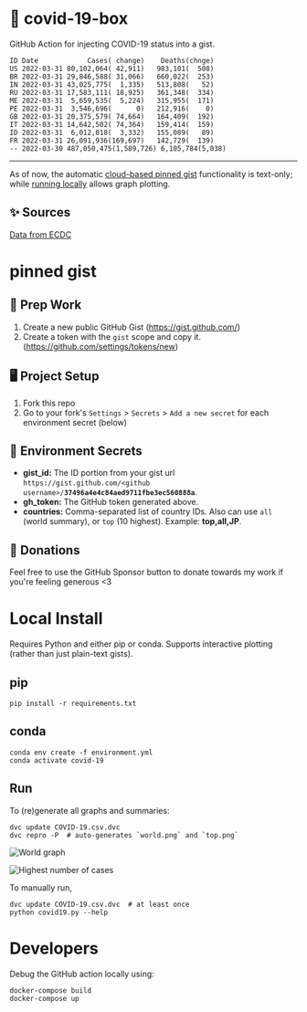 # 🏥 covid-19-box

GitHub Action for injecting COVID-19 status into a gist.

```
ID Date            Cases( change)    Deaths(chnge)
US 2022-03-31 80,102,064( 42,911)   983,101(  508)
BR 2022-03-31 29,846,588( 31,066)   660,022(  253)
IN 2022-03-31 43,025,775(  1,335)   513,808(   52)
RU 2022-03-31 17,583,111( 18,925)   361,348(  334)
ME 2022-03-31  5,659,535(  5,224)   315,955(  171)
PE 2022-03-31  3,546,696(      0)   212,916(    0)
GB 2022-03-31 20,375,579( 74,664)   164,409(  192)
IT 2022-03-31 14,642,502( 74,364)   159,414(  159)
ID 2022-03-31  6,012,818(  3,332)   155,089(   89)
FR 2022-03-31 26,091,936(169,697)   142,729(  139)
-- 2022-03-30 487,050,475(1,589,726) 6,105,784(5,038)
```

---

As of now, the automatic [cloud-based pinned gist](#pinned-gist) functionality is text-only;
while [running locally](#local-install) allows graph plotting.

## ✨ Sources

[Data from ECDC](https://www.ecdc.europa.eu/en/publications-data/download-todays-data-geographic-distribution-covid-19-cases-worldwide)

# pinned gist

## 🎒 Prep Work
1. Create a new public GitHub Gist (https://gist.github.com/)
1. Create a token with the `gist` scope and copy it. (https://github.com/settings/tokens/new)

## 🖥 Project Setup
1. Fork this repo
1. Go to your fork's `Settings` > `Secrets` > `Add a new secret` for each environment secret (below)

## 🤫 Environment Secrets
- **gist_id:** The ID portion from your gist url `https://gist.github.com/<github username>/`**`37496a4e4c84aed9711fbe3ec560888a`**.
- **gh_token:** The GitHub token generated above.
- **countries:** Comma-separated list of country IDs. Also can use `all` (world summary), or `top` (10 highest). Example: **top,all,JP**.

## 💸 Donations

Feel free to use the GitHub Sponsor button to donate towards my work if you're feeling generous <3

# Local Install

Requires Python and either pip or conda. Supports interactive plotting (rather than just plain-text gists).

## pip

```
pip install -r requirements.txt
```

## conda

```
conda env create -f environment.yml
conda activate covid-19
```

## Run

To (re)generate all graphs and summaries:

```
dvc update COVID-19.csv.dvc
dvc repro -P  # auto-generates `world.png` and `top.png`
```

![World graph](world.png)

![Highest number of cases](top.png)

To manually run,

```
dvc update COVID-19.csv.dvc  # at least once
python covid19.py --help
```

# Developers

Debug the GitHub action locally using:

```
docker-compose build
docker-compose up
```
